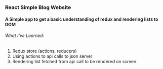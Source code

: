 ### React Simple Blog Website

#### A Simple app to get a basic understanding of redux and rendering lists to DOM

###### What I've Learned:

1. Redux store (actions, reducers)
1. Using actions to api calls to json server
1. Rendering list fetched from api call to be rendered on screen
